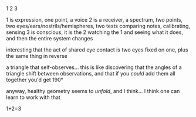 1 2 3

1 is expression, one point, a voice
2 is a receiver, a spectrum, two points, two eyes/ears/nostrils/hemispheres, two tests comparing notes, calibrating, sensing
3 is conscious, it is the 2 watching the 1 and seeing what it does, and then the entire system changes

interesting that the act of shared eye contact is two eyes fixed on one, plus the same thing in reverse

a triangle that self-observes... this is like discovering that the angles of a triangle shift between observations, and that if you *could* add them all together you'd get 190°

anyway, healthy geometry seems to *unfold*, and I think... I think one can learn to work with that

1+2=3
